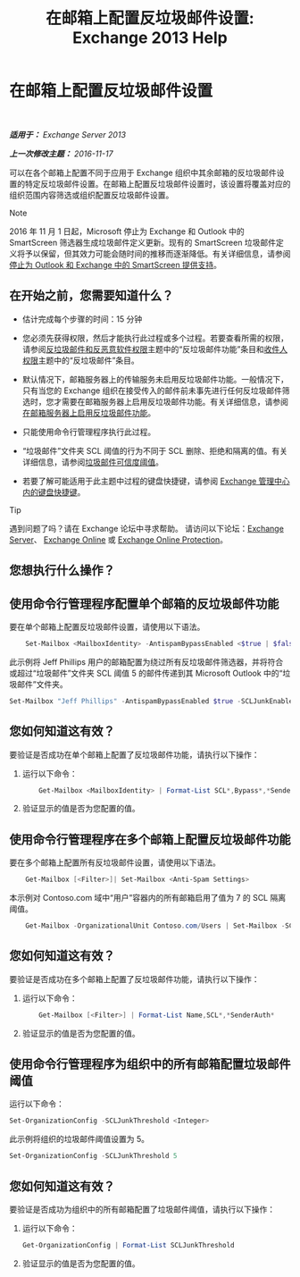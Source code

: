 ﻿---
title: '在邮箱上配置反垃圾邮件设置: Exchange 2013 Help'
TOCTitle: 在邮箱上配置反垃圾邮件设置
ms:assetid: 868d7fd8-e817-46ba-9b67-edf2f50b9494
ms:mtpsurl: https://technet.microsoft.com/zh-cn/library/Bb123559(v=EXCHG.150)
ms:contentKeyID: 50491112
ms.date: 01/11/2018
mtps_version: v=EXCHG.150
ms.translationtype: HT
---

# 在邮箱上配置反垃圾邮件设置

 

_**适用于：** Exchange Server 2013_

_**上一次修改主题：** 2016-11-17_

可以在各个邮箱上配置不同于应用于 Exchange 组织中其余邮箱的反垃圾邮件设置的特定反垃圾邮件设置。在邮箱上配置反垃圾邮件设置时，该设置将覆盖对应的组织范围内容筛选或组织配置反垃圾邮件设置。

> [!NOTE]  
> 2016 年 11 月 1 日起，Microsoft 停止为 Exchange 和 Outlook 中的 SmartScreen 筛选器生成垃圾邮件定义更新。现有的 SmartScreen 垃圾邮件定义将予以保留，但其效力可能会随时间的推移而逐渐降低。有关详细信息，请参阅 <a href="https://go.microsoft.com/fwlink/p/?linkid=835894">停止为 Outlook 和 Exchange 中的 SmartScreen 提供支持</a>。


## 在开始之前，您需要知道什么？

  - 估计完成每个步骤的时间：15 分钟

  - 您必须先获得权限，然后才能执行此过程或多个过程。若要查看所需的权限，请参阅[反垃圾邮件和反恶意软件权限](anti-spam-and-anti-malware-permissions-exchange-2013-help.md)主题中的“反垃圾邮件功能”条目和[收件人权限](recipients-permissions-exchange-2013-help.md)主题中的“反垃圾邮件”条目。

  - 默认情况下，邮箱服务器上的传输服务未启用反垃圾邮件功能。一般情况下，只有当您的 Exchange 组织在接受传入的邮件前未事先进行任何反垃圾邮件筛选时，您才需要在邮箱服务器上启用反垃圾邮件功能。有关详细信息，请参阅[在邮箱服务器上启用反垃圾邮件功能](enable-anti-spam-functionality-on-mailbox-servers-exchange-2013-help.md)。

  - 只能使用命令行管理程序执行此过程。

  - “垃圾邮件”文件夹 SCL 阈值的行为不同于 SCL 删除、拒绝和隔离的值。有关详细信息，请参阅[垃圾邮件可信度阈值](spam-confidence-level-threshold-exchange-2013-help.md)。

  - 若要了解可能适用于此主题中过程的键盘快捷键，请参阅 [Exchange 管理中心内的键盘快捷键](keyboard-shortcuts-in-the-exchange-admin-center-exchange-online-protection-help.md)。

> [!TIP]  
> 遇到问题了吗？请在 Exchange 论坛中寻求帮助。 请访问以下论坛：<a href="https://go.microsoft.com/fwlink/p/?linkid=60612">Exchange Server</a>、 <a href="https://go.microsoft.com/fwlink/p/?linkid=267542">Exchange Online</a> 或 <a href="https://go.microsoft.com/fwlink/p/?linkid=285351">Exchange Online Protection</a>。


## 您想执行什么操作？

## 使用命令行管理程序配置单个邮箱的反垃圾邮件功能

要在单个邮箱上配置反垃圾邮件设置，请使用以下语法。

```powershell
    Set-Mailbox <MailboxIdentity> -AntispamBypassEnabled <$true | $false> -RequireSenderAuthenticationEnabled <$true | $false> -SCLDeleteEnabled <$true | $false | $null> -SCLDeleteThreshold <0-9 | $null> -SCLJunkEnabled <$true | $false | $null > -SCLJunkThreshold <0-9 | $null> -SCLQuarantineEnabled <$true | $false | $null > -SCLQuarantineThreshold <0-9 | $null> -SCLRejectEnabled <$true | $false | $null > -SCLRejectThreshold <0-9 | $null>
```

此示例将 Jeff Phillips 用户的邮箱配置为绕过所有反垃圾邮件筛选器，并将符合或超过“垃圾邮件”文件夹 SCL 阈值 5 的邮件传递到其 Microsoft Outlook 中的“垃圾邮件”文件夹。

```powershell
Set-Mailbox "Jeff Phillips" -AntispamBypassEnabled $true -SCLJunkEnabled $true -SCLJunkThreshold 4
```

## 您如何知道这有效？

要验证是否成功在单个邮箱上配置了反垃圾邮件功能，请执行以下操作：

1.  运行以下命令：
    
    ```powershell
        Get-Mailbox <MailboxIdentity> | Format-List SCL*,Bypass*,*SenderAuth*
    ```

2.  验证显示的值是否为您配置的值。

## 使用命令行管理程序在多个邮箱上配置反垃圾邮件功能

要在多个邮箱上配置所有反垃圾邮件设置，请使用以下语法。

```powershell
    Get-Mailbox [<Filter>]| Set-Mailbox <Anti-Spam Settings>
```

本示例对 Contoso.com 域中“用户”容器内的所有邮箱启用了值为 7 的 SCL 隔离阈值。

```powershell
    Get-Mailbox -OrganizationalUnit Contoso.com/Users | Set-Mailbox -SCLQuarantineEnabled $true -SCLQuarantineThreshold 7
```

## 您如何知道这有效？

要验证是否成功在多个邮箱上配置了反垃圾邮件功能，请执行以下操作：

1.  运行以下命令：
    
    ```powershell
        Get-Mailbox [<Filter>] | Format-List Name,SCL*,*SenderAuth*
    ```

2.  验证显示的值是否为您配置的值。

## 使用命令行管理程序为组织中的所有邮箱配置垃圾邮件阈值

运行以下命令：

```powershell
Set-OrganizationConfig -SCLJunkThreshold <Integer>
```

此示例将组织的垃圾邮件阈值设置为 5。

```powershell
Set-OrganizationConfig -SCLJunkThreshold 5
```

## 您如何知道这有效？

要验证是否成功为组织中的所有邮箱配置了垃圾邮件阈值，请执行以下操作：

1.  运行以下命令：
    
    ```powershell
    Get-OrganizationConfig | Format-List SCLJunkThreshold
    ```

2.  验证显示的值是否为您配置的值。

